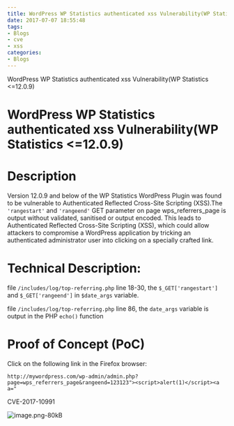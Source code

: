 ```yaml
---
title: WordPress WP Statistics authenticated xss Vulnerability(WP Statistics <=12.0.9)
date: 2017-07-07 18:55:48
tags:
- Blogs
- cve
- xss
categories:
- Blogs
---
```


WordPress WP Statistics authenticated xss Vulnerability(WP Statistics <=12.0.9)

<!--more-->

# WordPress WP Statistics authenticated xss Vulnerability(WP Statistics <=12.0.9)


# Description #

Version 12.0.9 and below of the WP Statistics WordPress Plugin was found to be vulnerable to Authenticated Reflected Cross-Site Scripting (XSS).The `'rangestart'` and `'rangeend'` GET parameter on page wps_referrers_page is output without validated, sanitised or output encoded. This leads to Authenticated Reflected Cross-Site Scripting (XSS), which could allow attackers to compromise a WordPress application by tricking an authenticated administrator user into clicking on a specially crafted link.

# Technical Description: #

file `/includes/log/top-referring.php` line 18-30, the `$_GET['rangestart']` and `$_GET['rangeend']` in `$date_args` variable.

file `/includes/log/top-referring.php` line 86, the `date_args` variable is output in the PHP `echo()` function

# Proof of Concept (PoC) #

Click on the following link in the Firefox browser:
```
http://mywordpress.com/wp-admin/admin.php?page=wps_referrers_page&rangeend=123123"><script>alert(1)</script><a a="
```

CVE-2017-10991

![image.png-80kB][1]


  [1]: https://lorexxar-blog.oss-cn-shanghai.aliyuncs.com/zybuluo-backup/LoRexxar/umehzcd33w9k6qujrtl07pjg/image.png